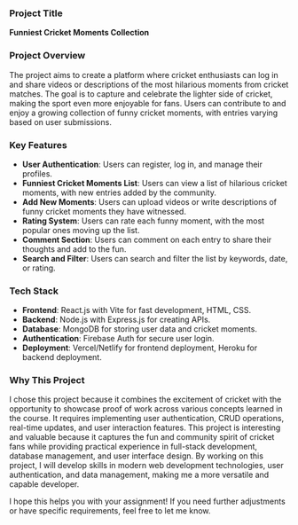 ### Project Title
**Funniest Cricket Moments Collection**

### Project Overview
The project aims to create a platform where cricket enthusiasts can log in and share videos or descriptions of the most hilarious moments from cricket matches. The goal is to capture and celebrate the lighter side of cricket, making the sport even more enjoyable for fans. Users can contribute to and enjoy a growing collection of funny cricket moments, with entries varying based on user submissions.

### Key Features
- **User Authentication**: Users can register, log in, and manage their profiles.
- **Funniest Cricket Moments List**: Users can view a list of hilarious cricket moments, with new entries added by the community.
- **Add New Moments**: Users can upload videos or write descriptions of funny cricket moments they have witnessed.
- **Rating System**: Users can rate each funny moment, with the most popular ones moving up the list.
- **Comment Section**: Users can comment on each entry to share their thoughts and add to the fun.
- **Search and Filter**: Users can search and filter the list by keywords, date, or rating.

### Tech Stack
- **Frontend**: React.js with Vite for fast development, HTML, CSS.
- **Backend**: Node.js with Express.js for creating APIs.
- **Database**: MongoDB for storing user data and cricket moments.
- **Authentication**: Firebase Auth for secure user login.
- **Deployment**: Vercel/Netlify for frontend deployment, Heroku for backend deployment.

### Why This Project
I chose this project because it combines the excitement of cricket with the opportunity to showcase proof of work across various concepts learned in the course. It requires implementing user authentication, CRUD operations, real-time updates, and user interaction features. This project is interesting and valuable because it captures the fun and community spirit of cricket fans while providing practical experience in full-stack development, database management, and user interface design. By working on this project, I will develop skills in modern web development technologies, user authentication, and data management, making me a more versatile and capable developer.

I hope this helps you with your assignment! If you need further adjustments or have specific requirements, feel free to let me know.